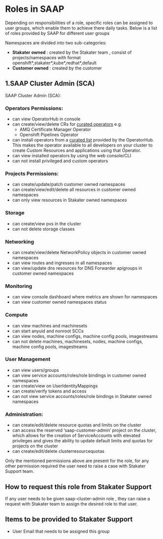 # Roles in SAAP

Depending on responsibilities of a role, specific roles can be assigned to user groups, which enable them to achieve there daily tasks. Below is a list of roles provided by SAAP for different user groups

Namespaces are divided into two sub-categories:

- **Stakater owned** : created by the Stakater team , consist of projects/namespaces with format openshift*,stakater*,kube*,redhat*,default
- **Customer owned** : created by the customer

## 1.SAAP Cluster Admin (SCA)

SAAP Cluster Admin (SCA):

###  Operators Permissions:
- can view OperatorHub in console
- can create/view/delete CRs for [curated operators](https://docs.cloud.stakater.com/content/sre/authentication-authorization/curated-list-operators.html) e.g.
  - AMQ Certificate Manager Operator
  - Openshift Pipelines Operator
- can install operators from a [curated list](https://docs.cloud.stakater.com/content/sre/authentication-authorization/curated-list-operators.html) provided by the OperatorHub. This makes the operator available to all developers on your cluster to create Custom Resources and applications using that Operator.
- can view installed operators by using the web console/CLI
- can not install privileged and custom operators

###  Projects Permissions:
- can create/update/patch customer owned namespaces
- can create/view/edit/delete all resources in customer owned namespaces
- can only view resources in Stakater owned namespaces

### Storage
- can create/view pvs in the cluster
- can not delete storage classes

### Networking
- can create/view/delete NetworkPolicy objects in customer owned namespaces
- can view routes and ingresses in all namespaces
- can view/update dns resources for DNS Forwarder apigroups in customer owned namespaces

### Monitoring
- can view console dashboard where metrics are shown for namespaces
- can view customer owned namespaces status

### Compute
- can view machines and machinesets
- can start anyuid and nonroot SCCs
- can view nodes, machine configs, machine config pools, imagestreams
- can not delete machines, machinesets, nodes, machine configs, machine config pools, imagestreams

###  User Management
- can view users/groups
- can view service accounts/roles/role bindings in customer owned namespaces
- can create/view on UserIdentityMappings
- can create/verify tokens and access
- can not view service accounts/roles/role bindings in Stakater owned namespaces 

### Administration:
- can create/edit/delete resource quotas and limits on the cluster
- can access the reserved ‘saap-customer-admin’ project on the cluster, which allows for the creation of ServiceAccounts with elevated privileges and gives the ability to update default limits and quotas for projects on the cluster
- can create/edit/delete clusterresourcequotas  

Only the mentioned permissions above are present for the role, for any other permission required the user need to raise a case with Stakater Support team.

## How to request this role from Stakater Support
If any user needs to be given saap-cluster-admin role , they can raise a request with Stakater team to assign the desired role to that user.

## Items to be provided to Stakater Support
- User Email that needs to be assigned this group

